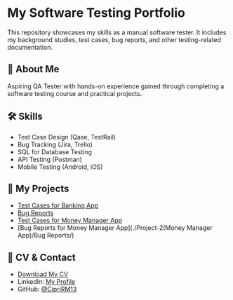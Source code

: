# My Software Testing Portfolio
This repository showcases my skills as a manual software tester. It includes my background studies, test cases, bug reports, and other testing-related documentation.
## 📌 About Me
Aspiring QA Tester with hands-on experience gained through completing a software testing course and practical projects.

## 🛠 Skills
- Test Case Design (Qase, TestRail)
- Bug Tracking (Jira, Trello)
- SQL for Database Testing
- API Testing (Postman)
- Mobile Testing (Android, iOS)

## 📂 My Projects
- [Test Cases for Banking App](./Project-1(Guru99%20Banking%20App)/Test%20Cases/)
- [Bug Reports](./Project-1(Guru99%20Banking%20App)/Bug%20Reports/)
- [Test Cases for Money Manager App](./Project-2(Money%20Manager%20App)/Test%20Cases/)
- [Bug Reports for Money Manager App](./Project-2(Money Manager App)/Bug Reports/)
## 📄 CV & Contact
- [Download My CV](./CV/CV.pdf)
- LinkedIn: [My Profile](https://www.linkedin.com/in/yourprofile)
- GitHub: [@CipriRM13](https://github.com/CipriRM13)
